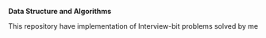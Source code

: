 **Data Structure and Algorithms**

This repository have implementation of Interview-bit problems solved by me